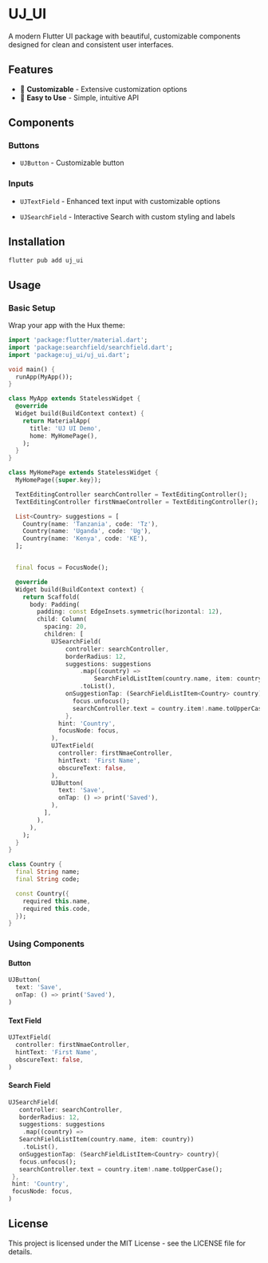 # UJ_UI

A modern Flutter UI package with beautiful, customizable components designed for clean and consistent user interfaces.


## Features

- 🎯 **Customizable** - Extensive customization options
- 🚀 **Easy to Use** - Simple, intuitive API

## Components

### Buttons
- `UJButton` - Customizable button


### Inputs
- `UJTextField` - Enhanced text input with customizable options


- `UJSearchField` - Interactive Search with custom styling and labels


## Installation

```bash
flutter pub add uj_ui
```


## Usage

### Basic Setup

Wrap your app with the Hux theme:

```dart
import 'package:flutter/material.dart';
import 'package:searchfield/searchfield.dart';
import 'package:uj_ui/uj_ui.dart';

void main() {
  runApp(MyApp());
}

class MyApp extends StatelessWidget {
  @override
  Widget build(BuildContext context) {
    return MaterialApp(
      title: 'UJ UI Demo',
      home: MyHomePage(),
    );
  }
}

class MyHomePage extends StatelessWidget {
  MyHomePage({super.key});

  TextEditingController searchController = TextEditingController();
  TextEditingController firstNmaeController = TextEditingController();

  List<Country> suggestions = [
    Country(name: 'Tanzania', code: 'Tz'),
    Country(name: 'Uganda', code: 'Ug'),
    Country(name: 'Kenya', code: 'KE'),
  ];


  final focus = FocusNode();

  @override
  Widget build(BuildContext context) {
    return Scaffold(
      body: Padding(
        padding: const EdgeInsets.symmetric(horizontal: 12),
        child: Column(
          spacing: 20,
          children: [
            UJSearchField(
                controller: searchController,
                borderRadius: 12,
                suggestions: suggestions
                    .map((country) =>
                        SearchFieldListItem(country.name, item: country))
                    .toList(),
                onSuggestionTap: (SearchFieldListItem<Country> country){
                  focus.unfocus();
                  searchController.text = country.item!.name.toUpperCase();
                },
              hint: 'Country',
              focusNode: focus,
            ),
            UJTextField(
              controller: firstNmaeController,
              hintText: 'First Name',
              obscureText: false,
            ),
            UJButton(
              text: 'Save',
              onTap: () => print('Saved'),
            ),
          ],
        ),
      ),
    );
  }
}

class Country {
  final String name;
  final String code;

  const Country({
    required this.name,
    required this.code,
  });
}

```

### Using Components

#### Button

```dart
UJButton(
  text: 'Save',
  onTap: () => print('Saved'),
)
```

#### Text Field

```dart
UJTextField(
  controller: firstNmaeController,
  hintText: 'First Name',
  obscureText: false,
)
```

#### Search Field

```dart
UJSearchField(
   controller: searchController,
   borderRadius: 12,
   suggestions: suggestions
    .map((country) =>
   SearchFieldListItem(country.name, item: country))
    .toList(),
   onSuggestionTap: (SearchFieldListItem<Country> country){
   focus.unfocus();
   searchController.text = country.item!.name.toUpperCase();
 },
 hint: 'Country',
 focusNode: focus,
)
```


## License

This project is licensed under the MIT License - see the LICENSE file for details.